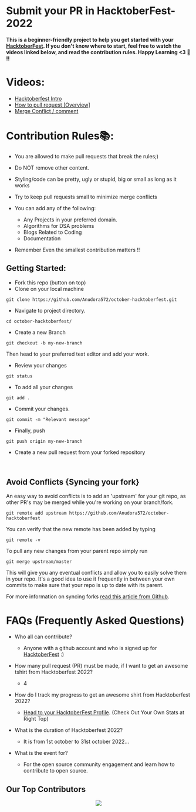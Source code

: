 # Submit your PR in HacktoberFest-2022

**This is a beginner-friendly project to help you get started with your
[HacktoberFest](https://hacktoberfest.digitalocean.com/). If you don't know where to start, feel free to watch the videos linked below, and read the contribution rules. Happy Learning <3 💙 !!**

# Videos:

- [Hacktoberfest Intro](https://www.youtube.com/watch?v=mq_FIHdxmIk)
- [How to pull request [Overview]](https://youtu.be/DIj2q02gvKs)
- [Merge Conflict / comment](https://youtu.be/zOx5PJTY8CI)

# Contribution Rules📚:

- You are allowed to make pull requests that break the rules;)
- Do NOT remove other content.
- Styling/code can be pretty, ugly or stupid, big or small as long as it works

- Try to keep pull requests small to minimize merge conflicts
- You can add any of the following:
    <ul>
    <li>Any Projects in your preferred domain.
    <li>Algorithms for DSA problems
    <li>Blogs Related to Coding
    <li>Documentation
    </ul>
- Remember Even the smallest contribution matters !!

## Getting Started:

- Fork this repo (button on top)
- Clone on your local machine

```terminal
git clone https://github.com/Anudora572/october-hacktoberfest.git
```

- Navigate to project directory.

```terminal
cd october-hacktoberfest/
```

- Create a new Branch

```terminal
git checkout -b my-new-branch
```

Then head to your preferred text editor and add your work.

- Review your changes

```terminal
git status
```

- To add all your changes

```terminal
git add .
```

- Commit your changes.

```terminal
git commit -m "Relevant message"
```

- Finally, push

```terminal
git push origin my-new-branch
```

- Create a new pull request from your forked repository

<br>

## Avoid Conflicts {Syncing your fork}

An easy way to avoid conflicts is to add an 'upstream' for your git repo, as other PR's may be merged while you're working on your branch/fork.

```terminal
git remote add upstream https://github.com/Anudora572/october-hacktoberfest
```

You can verify that the new remote has been added by typing

```terminal
git remote -v
```

To pull any new changes from your parent repo simply run

```terminal
git merge upstream/master
```

This will give you any eventual conflicts and allow you to easily solve them in your repo. It's a good idea to use it frequently in between your own commits to make sure that your repo is up to date with its parent.

For more information on syncing forks [read this article from Github](https://help.github.com/articles/syncing-a-fork/).

# FAQs (Frequently Asked Questions)

- Who all can contribute?

  - Anyone with a github account and who is signed up for
    [HacktoberFest](https://hacktoberfest.digitalocean.com/) :)

- How many pull request (PR) must be made, if I want to get an awesome tshirt from Hacktoberfest 2022?
  - 4
- How do I track my progress to get an awesome shirt from Hacktoberfest 2022?
  - [Head to your HacktoberFest Profile](https://hacktoberfest.digitalocean.com/profile/). (Check Out Your Own Stats at Right Top)
- What is the duration of Hacktoberfest 2022?
  - It is from 1st october to 31st october 2022...
- What is the event for?
  - For the open source community engagement and learn how to contribute to open source.

## Our Top Contributors

<p align="center"><a href="https://github.com/Anudora572/october-hacktoberfest/graphs/contributors">
  <img src="https://contrib.rocks/image?repo=Anudora572/october-hacktoberfest" />
</a></p>
